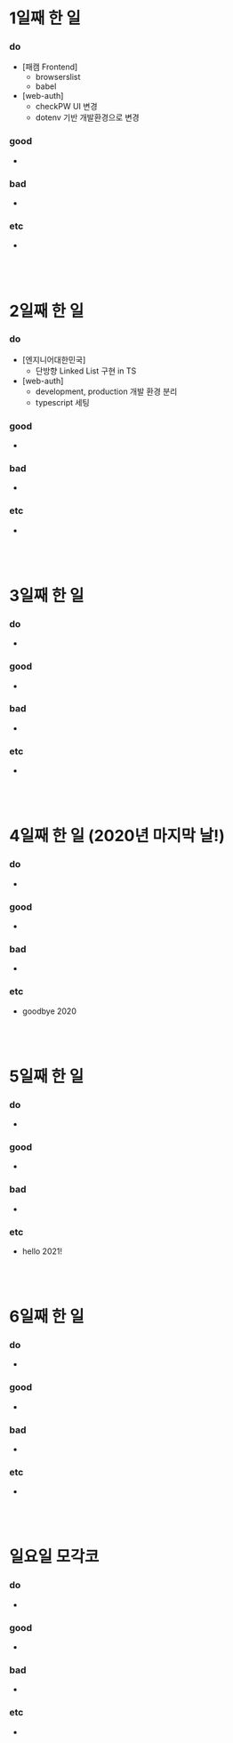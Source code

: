 # 1일째 한 일 
### do
- [패캠 Frontend] 
  - browserslist
  - babel
- [web-auth] 
  - checkPW UI 변경
  - dotenv 기반 개발환경으로 변경

### good
- 

### bad
- 

### etc
- 

<br /><br />

# 2일째 한 일 
### do
- [엔지니어대한민국]
  - 단방향 Linked List 구현 in TS
- [web-auth] 
  - development, production 개발 환경 분리
  - typescript 세팅

### good
-

### bad
-

### etc
-

<br /><br />

# 3일째 한 일 
### do
-

### good
-

### bad
-

### etc
-

<br /><br />

# 4일째 한 일 (2020년 마지막 날!)
### do
-

### good
-

### bad
-

### etc
- goodbye 2020

<br /><br />

# 5일째 한 일
### do
-

### good
-

### bad
-

### etc
- hello 2021!

<br /><br />

# 6일째 한 일 
### do
-

### good
-
 
### bad
-

### etc
-

<br /><br />

# 일요일 모각코
### do
-

### good
-

### bad
- 

### etc
-

<br /><br />
